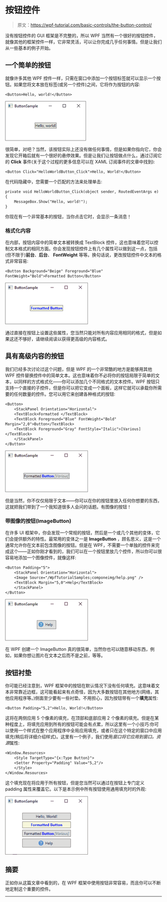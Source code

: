 # 按钮控件

> 原文：<https://wpf-tutorial.com/basic-controls/the-button-control/>

没有按钮控件的 GUI 框架是不完整的，所以 WPF 当然有一个很好的按钮控件，就像其他的框架控件一样，它非常灵活，可以让你完成几乎任何事情。但是让我们从一些基本的例子开始。

## 一个简单的按钮

就像许多其他 WPF 控件一样，只需在窗口中添加一个按钮标签就可以显示一个按钮。如果您将文本放在标签(或另一个控件)之间，它将作为按钮的内容:

```
<Button>Hello, world!</Button>
```

![](img/56b17e7e85666cdfe5a921115b5ff522.png "Simple Button")

很简单，对吧？当然，该按钮实际上还没有做任何事情，但是如果你指向它，你会发现它开箱后就有一个很好的悬停效果。但是让我们让按钮做点什么，通过订阅它的 **Click** 事件(关于这个过程的更多信息可以在 XAML 订阅事件的文章中找到):

<input type="hidden" name="IL_IN_ARTICLE">

```
<Button Click="HelloWorldButton_Click">Hello, World!</Button>
```

在代码隐藏中，您需要一个匹配的方法来处理单击:

```
private void HelloWorldButton_Click(object sender, RoutedEventArgs e)
{
    MessageBox.Show("Hello, world!");
}
```

你现在有一个非常基本的按钮，当你点击它时，会显示一条消息！

### 格式化内容

在内部，按钮内容中的简单文本被转换成 TextBlock 控件，这也意味着您可以控制文本格式的相同方面。你会发现按钮控件上有几个属性可以做到这一点，包括(但不限于)**前台**、**后台**、 **FontWeight** 等等。换句话说，更改按钮控件中文本的格式非常容易:

```
<Button Background="Beige" Foreground="Blue" FontWeight="Bold">Formatted Button</Button>
```

![](img/1c3ecd380d9e7d609a80908e0f509c3a.png "Button with formatted text")

通过直接在按钮上设置这些属性，您当然只能对所有内容应用相同的格式，但是如果这还不够好，请继续阅读以获得更高级的内容格式。

## 具有高级内容的按钮

我们已经多次讨论过这个问题，但是 WPF 的一个非常酷的地方是能够用其他 WPF 控件替换控件中的简单文本。这也意味着你不必将你的按钮局限于简单的文本，以同样的方式格式化——你可以添加几个不同格式的文本控件。WPF 按钮只支持一个直接的子控件，但是你可以把它变成一个面板，这样它就可以承载你所需要的任何数量的控件。您可以用它来创建各种格式的按钮:

```
<Button>
    <StackPanel Orientation="Horizontal">
    <TextBlock>Formatted </TextBlock>
    <TextBlock Foreground="Blue" FontWeight="Bold" Margin="2,0">Button</TextBlock>
    <TextBlock Foreground="Gray" FontStyle="Italic">[Various]</TextBlock>
    </StackPanel>
</Button>
```

![](img/3dc1f0fb20323c004a74346a28aa3f0e.png "Button with various text formatting")

但是当然，你不仅仅局限于文本——你可以在你的按钮里放入任何你想要的东西，这就把我们带到了一个我知道很多人会问的话题。有图像的按钮！

### 带图像的按钮(ImageButton)

在许多 UI 框架中，你会发现一个常规的按钮，然后是一个或几个其他的变体，它们会提供额外的特性。最常用的变体之一是 **ImageButton** ，顾名思义，这是一个通常允许你在文本前包含图像的按钮。但是在 WPF，不需要一个单独的控件来完成这个——正如你刚才看到的，我们可以在一个按钮里放几个控件，所以你可以很容易地添加一个图像控件，就像这样:

```
<Button Padding="5">  
    <StackPanel Orientation="Horizontal">  
    <Image Source="/WpfTutorialSamples;componeimg/help.png" />  
    <TextBlock Margin="5,0">Help</TextBlock>  
    </StackPanel>  
</Button>
```

![](img/7189fe4ad57c51ccfdb520a23230a8ec.png "ImageButton with WPF")

在 WPF 创建一个 ImageButton 真的很简单，当然你也可以随意移动东西，例如，如果你想让图片在文本之后而不是之前，等等。

## 按钮衬垫

你可能已经注意到，WPF 框架中的按钮在默认情况下没有任何填充。这意味着文本非常靠近边框，这可能看起来有点奇怪，因为大多数按钮在其他地方(网络，其他应用程序等。)侧面至少要有一些衬垫。不用担心，因为按钮带有一个**填充**属性:

```
<Button Padding="5,2">Hello, World!</Button>
```

这将在两侧应用 5 个像素的填充，在顶部和底部应用 2 个像素的填充。但是在某种程度上，将填充应用到所有的按钮可能会有点累，所以这里有一个小技巧:你可以使用一个样式在整个应用程序中全局应用填充，或者只在这个特定的窗口中应用填充(稍后将详细介绍样式)。这里有一个例子，我们使用*窗口将它应用到窗口。资源*属性:

```
<Window.Resources>
    <Style TargetType="{x:Type Button}">
    <Setter Property="Padding" Value="5,2"/>
    </Style>
</Window.Resources>
```

这个填充现在将应用于所有按钮，但是您当然可以通过在按钮上专门定义 padding 属性来覆盖它。以下是本示例中所有按钮使用通用填充时的外观:

![](img/8bfd9b84176f1d902185abb8e69542a0.png "Multiple buttons with common padding")

## 摘要

正如你从这篇文章中看到的，在 WPF 框架中使用按钮非常容易，而且你可以不断地定制这个重要的控件。

* * *